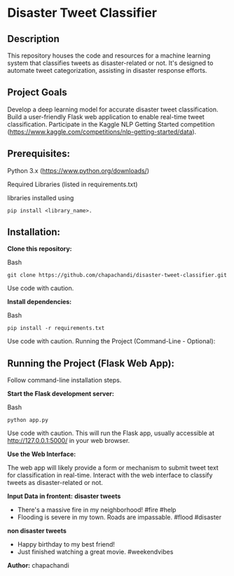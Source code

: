 # Disaster Tweet Classifier

## Description

This repository houses the code and resources for a machine learning system that classifies tweets as disaster-related or not. It's designed to automate tweet categorization, assisting in disaster response efforts.

## Project Goals

Develop a deep learning model for accurate disaster tweet classification.
Build a user-friendly Flask web application to enable real-time tweet classification.
Participate in the Kaggle NLP Getting Started competition (https://www.kaggle.com/competitions/nlp-getting-started/data).

## Prerequisites:

Python 3.x (https://www.python.org/downloads/)

Required Libraries (listed in requirements.txt)

libraries installed using 
```
pip install <library_name>.
```

## Installation:

**Clone this repository:**

Bash
```
git clone https://github.com/chapachandi/disaster-tweet-classifier.git
```
Use code with caution.

**Install dependencies:**

Bash
```
pip install -r requirements.txt
```
Use code with caution.
Running the Project (Command-Line - Optional):


## Running the Project (Flask Web App):

Follow command-line installation steps.

**Start the Flask development server:**

Bash
```
python app.py
```
Use code with caution.
This will run the Flask app, usually accessible at http://127.0.0.1:5000/ in your web browser.

**Use the Web Interface:**

The web app will likely provide a form or mechanism to submit tweet text for classification in real-time. Interact with the web interface to classify tweets as disaster-related or not.

**Input Data in frontent:**
**disaster tweets**
- There's a massive fire in my neighborhood! #fire #help
- Flooding is severe in my town. Roads are impassable. #flood #disaster

**non disaster tweets** 
- Happy birthday to my best friend!
- Just finished watching a great movie. #weekendvibes


**Author:**
chapachandi
